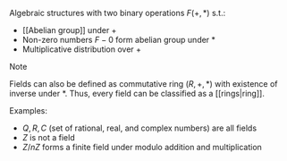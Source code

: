 Algebraic structures with two binary operations $F(+,*)$ s.t.:
- [[Abelian group]] under $+$
- Non-zero numbers $F-0$ form abelian group under $*$
- Multiplicative distribution over $+$
> [!note]
> Fields can also be defined as commutative ring $(R,+,*)$ with existence of inverse under $*$. Thus, every field can be classified as a [[rings|ring]].

Examples:
- $Q,R,C$ (set of rational, real, and complex numbers) are all fields
- $Z$ is not a field
- $Z/nZ$ forms a finite field under modulo addition and multiplication